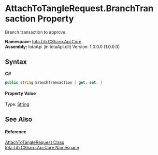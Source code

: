 # AttachToTangleRequest.BranchTransaction Property 
 

Branch transaction to approve.

**Namespace:**&nbsp;<a href="N_Iota_Lib_CSharp_Api_Core">Iota.Lib.CSharp.Api.Core</a><br />**Assembly:**&nbsp;IotaApi (in IotaApi.dll) Version: 1.0.0.0 (1.0.0.0)

## Syntax

**C#**<br />
``` C#
public string BranchTransaction { get; set; }
```


#### Property Value
Type: <a href="http://msdn2.microsoft.com/en-us/library/s1wwdcbf" target="_blank">String</a>

## See Also


#### Reference
<a href="T_Iota_Lib_CSharp_Api_Core_AttachToTangleRequest">AttachToTangleRequest Class</a><br /><a href="N_Iota_Lib_CSharp_Api_Core">Iota.Lib.CSharp.Api.Core Namespace</a><br />
